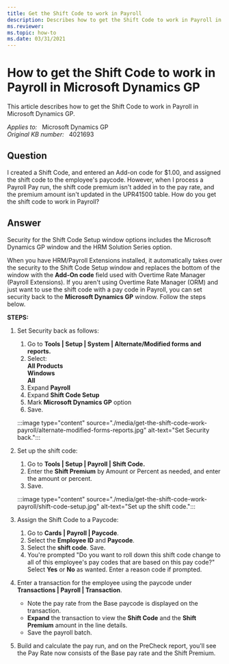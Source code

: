 ```yaml
---
title: Get the Shift Code to work in Payroll
description: Describes how to get the Shift Code to work in Payroll in Microsoft Dynamics GP.
ms.reviewer:
ms.topic: how-to
ms.date: 03/31/2021
---
```

# How to get the Shift Code to work in Payroll in Microsoft Dynamics GP

This article describes how to get the Shift Code to work in Payroll in Microsoft Dynamics GP.

_Applies to:_ &nbsp; Microsoft Dynamics GP  
_Original KB number:_ &nbsp; 4021693

## Question

I created a Shift Code, and entered an Add-on code for $1.00, and assigned the shift code to the employee's paycode. However, when I process a Payroll Pay run, the shift code premium isn't added in to the pay rate, and the premium amount isn't updated in the UPR41500 table. How do you get the shift code to work in Payroll?

## Answer

Security for the Shift Code Setup window options includes the Microsoft Dynamics GP window and the HRM Solution Series option.

When you have HRM/Payroll Extensions installed, it automatically takes over the security to the Shift Code Setup window and replaces the bottom of the window with the **Add-On code** field used with Overtime Rate Manager (Payroll Extensions). If you aren't using Overtime Rate Manager (ORM) and just want to use the shift code with a pay code in Payroll, you can set security back to the **Microsoft Dynamics GP** window.  Follow the steps below.

**STEPS:**  

1. Set Security back as follows:
    1. Go to **Tools | Setup | System | Alternate/Modified forms and reports.**  
    1. Select:  
        **All Products**  
        **Windows**  
        **All**
    1. Expand **Payroll**  
    1. Expand **Shift Code Setup**  
    1. Mark **Microsoft Dynamics GP** option
    1. Save.

    :::image type="content" source="./media/get-the-shift-code-work-payroll/alternate-modified-forms-reports.jpg" alt-text="Set Security back.":::

2. Set up the shift code:
    1. Go to **Tools | Setup | Payroll | Shift Code.**  
    1. Enter the **Shift Premium** by Amount or Percent as needed, and enter the amount or percent.
    1. Save.

    :::image type="content" source="./media/get-the-shift-code-work-payroll/shift-code-setup.jpg" alt-text="Set up the shift code.":::

3. Assign the Shift Code to a Paycode:  
    1. Go to **Cards | Payroll | Paycode**.
    1. Select the **Employee ID** and **Paycode**.
    1. Select the **shift code**. Save.
    1. You're prompted "Do you want to roll down this shift code change to all of this employee's pay codes that are based on this pay code?" Select **Yes** or **No** as wanted. Enter a reason code if prompted.

4. Enter a transaction for the employee using the paycode under **Transactions | Payroll | Transaction**.

    - Note the pay rate from the Base paycode is displayed on the transaction.
    - **Expand** the transaction to view the **Shift Code** and the **Shift Premium** amount in the line details.
    - Save the payroll batch.

5. Build and calculate the pay run, and on the PreCheck report, you'll see the Pay Rate now consists of the Base pay rate and the Shift Premium.
